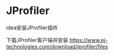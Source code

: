 # JProfiler

idea安装JProfiler插件

下载JProfiler客户端并安装 https://www.ej-technologies.com/download/jprofiler/files
